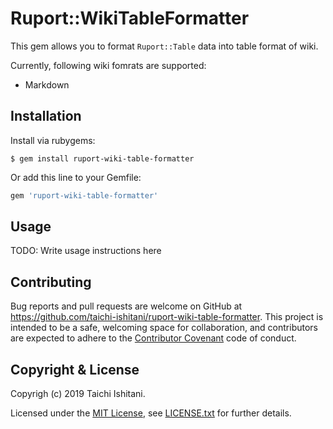 # Ruport::WikiTableFormatter

This gem allows you to format `Ruport::Table` data into table format of wiki.

Currently, following wiki fomrats are supported:

* Markdown

## Installation

Install via rubygems:

```
$ gem install ruport-wiki-table-formatter
```

Or add this line to your Gemfile:

```ruby
gem 'ruport-wiki-table-formatter'
```

## Usage

TODO: Write usage instructions here

## Contributing

Bug reports and pull requests are welcome on GitHub at https://github.com/taichi-ishitani/ruport-wiki-table-formatter. This project is intended to be a safe, welcoming space for collaboration, and contributors are expected to adhere to the [Contributor Covenant](http://contributor-covenant.org) code of conduct.

## Copyright & License

Copyrigh (c) 2019 Taichi Ishitani.

Licensed under the [MIT License](https://opensource.org/licenses/MIT), see [LICENSE.txt](LICENSE.txt) for further details.
